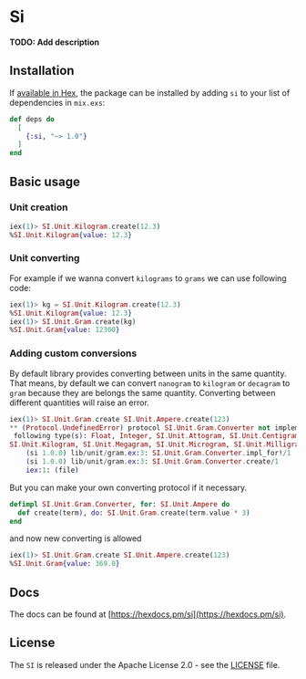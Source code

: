 # Si

**TODO: Add description**

## Installation

If [available in Hex](https://hex.pm/packages/si), the package can be installed
by adding `si` to your list of dependencies in `mix.exs`:

```elixir
def deps do
  [
    {:si, "~> 1.0"}
  ]
end
```

## Basic usage

### Unit creation

```elixir
iex(1)> SI.Unit.Kilogram.create(12.3)
%SI.Unit.Kilogram{value: 12.3}
```

### Unit converting

For example if we wanna convert `kilograms` to `grams` we can use following code:

```elixir
iex(1)> kg = SI.Unit.Kilogram.create(12.3)
%SI.Unit.Kilogram{value: 12.3}
iex(1)> SI.Unit.Gram.create(kg)
%SI.Unit.Gram{value: 12300}
```

### Adding custom conversions

By default library provides converting between units in the same quantity. That means, by default we can convert `nanogram` to `kilogram` or `decagram` to `gram` because they are belongs the same quantity. Converting between different quantities will raise an error.

```elixir
iex(1)> SI.Unit.Gram.create SI.Unit.Ampere.create(123)
** (Protocol.UndefinedError) protocol SI.Unit.Gram.Converter not implemented for %SI.Unit.Ampere{value: 123.0} of type SI.Unit.Ampere (a struct). This protocol is implemented for the
 following type(s): Float, Integer, SI.Unit.Attogram, SI.Unit.Centigram, SI.Unit.Decagram, SI.Unit.Decigram, SI.Unit.Exagram, SI.Unit.Femtogram, SI.Unit.Gigagram, SI.Unit.Hectogram, 
SI.Unit.Kilogram, SI.Unit.Megagram, SI.Unit.Microgram, SI.Unit.Milligram, SI.Unit.Nanogram, SI.Unit.Petagram, SI.Unit.Picogram, SI.Unit.Teragram
    (si 1.0.0) lib/unit/gram.ex:3: SI.Unit.Gram.Converter.impl_for!/1
    (si 1.0.0) lib/unit/gram.ex:3: SI.Unit.Gram.Converter.create/1
    iex:1: (file)
```

But you can make your own converting protocol if it necessary.

```elixir
defimpl SI.Unit.Gram.Converter, for: SI.Unit.Ampere do
  def create(term), do: SI.Unit.Gram.create(term.value * 3)
end
```

and now new converting is allowed

```elixir
iex(1)> SI.Unit.Gram.create SI.Unit.Ampere.create(123)
%SI.Unit.Gram{value: 369.0}
```

## Docs

The docs can be found at [https://hexdocs.pm/si](https://hexdocs.pm/si).

## License

The `SI` is released under the Apache License 2.0 - see the [LICENSE](LICENSE) file.

